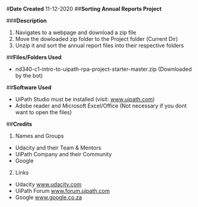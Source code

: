 #**Date Created**
11-12-2020
##**Sorting Annual Reports Project**

###**Description**

1. Navigates to a webpage and download a zip file 
2. Move the dowloaded zip folder to the Project folder (Current Dir)
3. Unzip it and sort the annual report files into their respective folders

##**Files/Folders Used**
* nd340-c1-intro-to-uipath-rpa-project-starter-master.zip (Downloaded by the bot)

##**Software Used**
* UiPath Studio must be installed (visit: www.uipath.com)
* Adobe reader and Microsoft Excel/Office (Not necessary if you dont want to open the files)

##**Credits**
1. Names and Groups
* Udacity and their Team & Mentors
* UiPath Company and their Community
* Google
2. Links
* Udacity www.udacity.com
* UiPath Forum www.forum.uipath.com
* Google www.google.co.za
